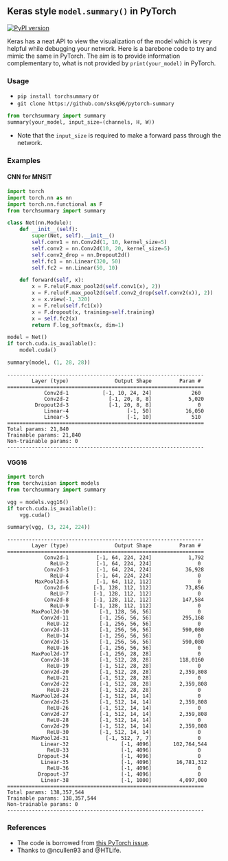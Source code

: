 ## Keras style `model.summary()` in PyTorch
[![PyPI version](https://badge.fury.io/py/torchsummary.svg)](https://badge.fury.io/py/torchsummary)

Keras has a neat API to view the visualization of the model which is very helpful while debugging your network. Here is a barebone code to try and mimic the same in PyTorch. The aim is to provide information complementary to, what is not provided by `print(your_model)` in PyTorch.

### Usage

- `pip install torchsummary` or 
- `git clone https://github.com/sksq96/pytorch-summary`

```python
from torchsummary import summary
summary(your_model, input_size=(channels, H, W))
```

- Note that the `input_size` is required to make a forward pass through the network.

### Examples

#### CNN for MNSIT

```python
import torch
import torch.nn as nn
import torch.nn.functional as F
from torchsummary import summary

class Net(nn.Module):
    def __init__(self):
        super(Net, self).__init__()
        self.conv1 = nn.Conv2d(1, 10, kernel_size=5)
        self.conv2 = nn.Conv2d(10, 20, kernel_size=5)
        self.conv2_drop = nn.Dropout2d()
        self.fc1 = nn.Linear(320, 50)
        self.fc2 = nn.Linear(50, 10)

    def forward(self, x):
        x = F.relu(F.max_pool2d(self.conv1(x), 2))
        x = F.relu(F.max_pool2d(self.conv2_drop(self.conv2(x)), 2))
        x = x.view(-1, 320)
        x = F.relu(self.fc1(x))
        x = F.dropout(x, training=self.training)
        x = self.fc2(x)
        return F.log_softmax(x, dim=1)

model = Net()
if torch.cuda.is_available():
    model.cuda()

summary(model, (1, 28, 28))
```

```
----------------------------------------------------------------
        Layer (type)               Output Shape         Param #
================================================================
            Conv2d-1           [-1, 10, 24, 24]             260
            Conv2d-2             [-1, 20, 8, 8]            5,020
         Dropout2d-3             [-1, 20, 8, 8]               0
            Linear-4                   [-1, 50]           16,050
            Linear-5                   [-1, 10]             510
================================================================
Total params: 21,840
Trainable params: 21,840
Non-trainable params: 0
----------------------------------------------------------------
```


#### VGG16


```python
import torch
from torchvision import models
from torchsummary import summary

vgg = models.vgg16()
if torch.cuda.is_available():
    vgg.cuda()

summary(vgg, (3, 224, 224))
```



```
----------------------------------------------------------------
        Layer (type)               Output Shape         Param #
================================================================
            Conv2d-1         [-1, 64, 224, 224]            1,792
              ReLU-2         [-1, 64, 224, 224]               0
            Conv2d-3         [-1, 64, 224, 224]           36,928
              ReLU-4         [-1, 64, 224, 224]               0
         MaxPool2d-5         [-1, 64, 112, 112]               0
            Conv2d-6        [-1, 128, 112, 112]           73,856
              ReLU-7        [-1, 128, 112, 112]               0
            Conv2d-8        [-1, 128, 112, 112]          147,584
              ReLU-9        [-1, 128, 112, 112]               0
        MaxPool2d-10          [-1, 128, 56, 56]               0
           Conv2d-11          [-1, 256, 56, 56]          295,168
             ReLU-12          [-1, 256, 56, 56]               0
           Conv2d-13          [-1, 256, 56, 56]          590,080
             ReLU-14          [-1, 256, 56, 56]               0
           Conv2d-15          [-1, 256, 56, 56]          590,080
             ReLU-16          [-1, 256, 56, 56]               0
        MaxPool2d-17          [-1, 256, 28, 28]               0
           Conv2d-18          [-1, 512, 28, 28]         118,0160
             ReLU-19          [-1, 512, 28, 28]               0
           Conv2d-20          [-1, 512, 28, 28]         2,359,808
             ReLU-21          [-1, 512, 28, 28]               0
           Conv2d-22          [-1, 512, 28, 28]         2,359,808
             ReLU-23          [-1, 512, 28, 28]               0
        MaxPool2d-24          [-1, 512, 14, 14]               0
           Conv2d-25          [-1, 512, 14, 14]         2,359,808
             ReLU-26          [-1, 512, 14, 14]               0
           Conv2d-27          [-1, 512, 14, 14]         2,359,808
             ReLU-28          [-1, 512, 14, 14]               0
           Conv2d-29          [-1, 512, 14, 14]         2,359,808
             ReLU-30          [-1, 512, 14, 14]               0
        MaxPool2d-31            [-1, 512, 7, 7]               0
           Linear-32                 [-1, 4096]       102,764,544
             ReLU-33                 [-1, 4096]               0
          Dropout-34                 [-1, 4096]               0
           Linear-35                 [-1, 4096]        16,781,312
             ReLU-36                 [-1, 4096]               0
          Dropout-37                 [-1, 4096]               0
           Linear-38                 [-1, 1000]         4,097,000
================================================================
Total params: 138,357,544
Trainable params: 138,357,544
Non-trainable params: 0
----------------------------------------------------------------
```


### References

- The code is borrowed from [this PyTorch issue](https://github.com/pytorch/pytorch/issues/2001).
- Thanks to @ncullen93 and @HTLife. 


